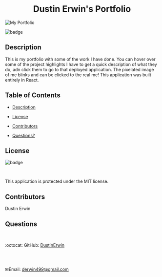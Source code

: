 <h1 align="center">Dustin Erwin's Portfolio</h1>

![My Portfolio](https://user-images.githubusercontent.com/70966543/109666156-ee3a8980-7b3c-11eb-8c5e-ee6b50a3bd83.png)

![badge](https://img.shields.io/badge/license-MIT-blue)<br />

## Description

This is my portfolio with some of the work I have done. You can hover over some of the project highlights I have to get a quick description of what they do, adn click them to go to that deployed application. The pixelated image of me blinks and can be clicked to the real me! This application was built entirely in React.

## Table of Contents

- [Description](#description)

- [License](#license)

- [Contributors](#contributors)

- [Questions?](#questions)

## License

![badge](https://img.shields.io/badge/license-MIT-blue)

<br />

This application is protected under the MIT license.

## Contributors

Dustin Erwin

## Questions

<br />

:octocat: GitHub: [DustinErwin](https://github.com/DustinErwin)

<br />
<br />

✉Email: derwin499@gmail.com

